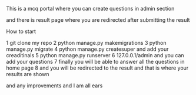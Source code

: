 This is a mcq portal where you can create questions in admin section

and there is result page where you are redirected after submitting the result


How to start 

1 git clone my repo
2 python manage.py makemigrations
3 python manage.py migrate
4 python manage.py createsuper and add your creaditinals
5 python manage.py runserver
6 127.0.0.1/admin and you can add your questions
7 finally you will be able to answer all the questions in home page 
8 and you will be redirected to the result and that is where your results are shown 



and any improvements and I am all ears